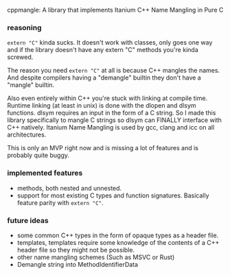 
cppmangle: A library that implements Itanium C++ Name Mangling in Pure C

### reasoning
`extern "C"` kinda sucks. It doesn't work with classes, only goes one way and if the library doesn't have any extern "C" methods you're kinda screwed.

The reason you need `extern "C"` at all is because C++ mangles the names. And despite compilers having a "demangle" builtin they don't have a "mangle" builtin.

Also even entirely within C++ you're stuck with linking at compile time. Runtime linking (at least in unix) is done with the dlopen and dlsym functions. dlsym requires an input in the form of a C string. 
So I made this library specifically to mangle C strings so dlsym can FINALLY interface with C++ natively. Itanium Name Mangling is used by gcc, clang and icc on all architectures. 

This is only an MVP right now and is missing a lot of features and is probably quite buggy.  

### implemented features
* methods, both nested and unnested.  
* support for most existing C types and function signatures. Basically feature parity with `extern "C"`. 

### future ideas
* some common C++ types in the form of opaque types as a header file. 
* templates, templates require some knowledge of the contents of a C++ header file so they might not be possible. 
* other name mangling schemes (Such as MSVC or Rust)
* Demangle string into MethodIdentifierData